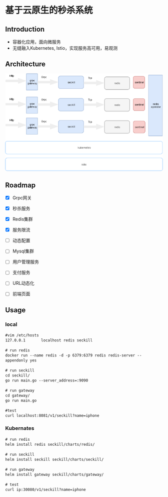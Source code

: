 # 基于云原生的秒杀系统
## Introduction
- 容器化应用，面向微服务
- 无缝融入Kubernetes, Istio，实现服务高可用，易观测

## Architecture
![overview](https://github.com/WindNotStop/seckill/blob/master/arch.png)

## Roadmap
- [x] Grpc网关
- [x] 秒杀服务
- [x] Redis集群
- [x] 服务限流
- [ ] 动态配置
- [ ] Mysql集群
- [ ] 用户管理服务
- [ ] 支付服务
- [ ] URL动态化
- [ ] 前端页面


## Usage
### local
```
#vim /etc/hosts
127.0.0.1       localhost redis seckill

# run redis
docker run --name redis -d -p 6379:6379 redis redis-server --appendonly yes

# run seckill
cd seckill/
go run main.go --server_address=:9090

# run gateway
cd gateway/
go run main.go

#test
curl localhost:8081/v1/seckill?name=iphone
```
### Kubernates
```
# run redis
helm install redis seckill/charts/redis/

# run seckill
helm install seckill seckill/charts/seckill/

# run gateway
helm install gateway seckill/charts/gateway/

# test
curl ip:30080/v1/seckill?name=iphone
```